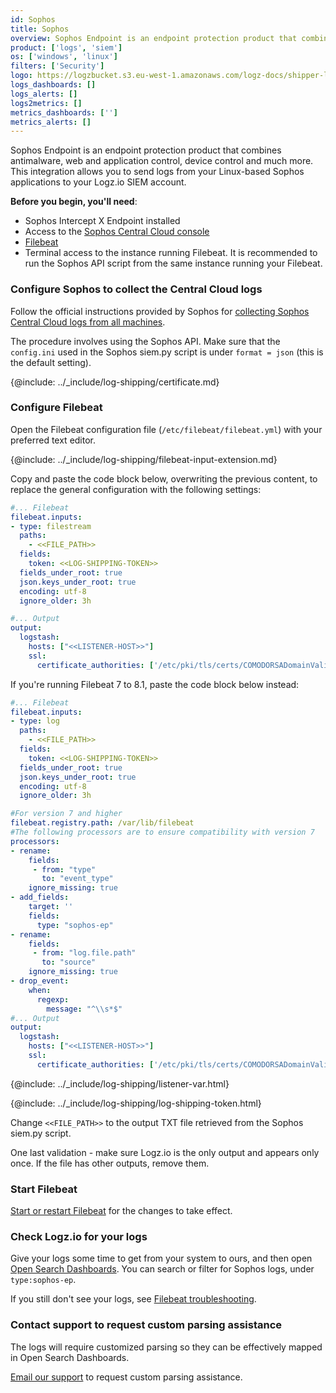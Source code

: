 ```yaml
---
id: Sophos
title: Sophos
overview: Sophos Endpoint is an endpoint protection product that combines antimalware, web and application control, device control and much more. This integration allows you to send logs from your Linux-based Sophos applications to your Logz.io SIEM account.
product: ['logs', 'siem']
os: ['windows', 'linux']
filters: ['Security']
logo: https://logzbucket.s3.eu-west-1.amazonaws.com/logz-docs/shipper-logos/sophos-shield.png
logs_dashboards: []
logs_alerts: []
logs2metrics: []
metrics_dashboards: ['']
metrics_alerts: []
---
```



Sophos Endpoint is an endpoint protection product that combines antimalware, web and application control, device control and much more. This integration allows you to send logs from your Linux-based Sophos applications to your Logz.io SIEM account.

**Before you begin, you'll need**:

* Sophos Intercept X Endpoint installed
* Access to the [Sophos Central Cloud console](https://central.sophos.com/)
* [Filebeat](https://www.elastic.co/guide/en/beats/filebeat/current/filebeat-installation.html)
* Terminal access to the instance running Filebeat. It is recommended to run the Sophos API script from the same instance running your Filebeat.



 

### Configure Sophos to collect the Central Cloud logs

Follow the official instructions provided by Sophos for [collecting Sophos Central Cloud logs from all machines](https://support.sophos.com/support/s/article/KB-000036372?language=en_US).

The procedure involves using the Sophos API. Make sure that the `config.ini` used in the Sophos siem.py script is under `format = json` (this is the default setting).

{@include: ../_include/log-shipping/certificate.md}

### Configure Filebeat

Open the Filebeat configuration file (`/etc/filebeat/filebeat.yml`) with your preferred text editor.

{@include: ../_include/log-shipping/filebeat-input-extension.md}


Copy and paste the code block below, overwriting the previous content, to replace the general configuration with the following settings:

```yaml
#... Filebeat
filebeat.inputs:
- type: filestream
  paths:
    - <<FILE_PATH>>
  fields:
    token: <<LOG-SHIPPING-TOKEN>>
  fields_under_root: true
  json.keys_under_root: true
  encoding: utf-8
  ignore_older: 3h

#... Output
output:
  logstash:
    hosts: ["<<LISTENER-HOST>>"]
    ssl:
      certificate_authorities: ['/etc/pki/tls/certs/COMODORSADomainValidationSecureServerCA.crt']
```

If you're running Filebeat 7 to 8.1, paste the code block below instead:

```yaml
#... Filebeat
filebeat.inputs:
- type: log
  paths:
    - <<FILE_PATH>>
  fields:
    token: <<LOG-SHIPPING-TOKEN>>
  fields_under_root: true
  json.keys_under_root: true
  encoding: utf-8
  ignore_older: 3h

#For version 7 and higher
filebeat.registry.path: /var/lib/filebeat
#The following processors are to ensure compatibility with version 7
processors:
- rename:
    fields:
     - from: "type"
       to: "event_type"
    ignore_missing: true
- add_fields:
    target: ''
    fields:
      type: "sophos-ep"
- rename:
    fields:
     - from: "log.file.path"
       to: "source"
    ignore_missing: true
- drop_event:
    when:
      regexp:
        message: "^\\s*$"
#... Output
output:
  logstash:
    hosts: ["<<LISTENER-HOST>>"]
    ssl:
      certificate_authorities: ['/etc/pki/tls/certs/COMODORSADomainValidationSecureServerCA.crt']
```




{@include: ../_include/log-shipping/listener-var.html} 

{@include: ../_include/log-shipping/log-shipping-token.html}

Change `<<FILE_PATH>>` to the output TXT file retrieved from the Sophos siem.py script.


One last validation - make sure Logz.io is the only output and appears only once.
If the file has other outputs, remove them.

### Start Filebeat

[Start or restart Filebeat](https://www.elastic.co/guide/en/beats/filebeat/master/filebeat-starting.html) for the changes to take effect.


### Check Logz.io for your logs

Give your logs some time to get from your system to ours, and then open [Open Search Dashboards](https://app.logz.io/#/dashboard/osd). You can search or filter for Sophos logs, under `type:sophos-ep`.

If you still don't see your logs, see [Filebeat troubleshooting](https://docs.logz.io/shipping/log-sources/filebeat.html#troubleshooting).

### Contact support to request custom parsing assistance

The logs will require customized parsing so they can be effectively mapped in Open Search Dashboards.

[Email our support](mailto:help@logz.io?subject=Requesting%20parsing%20assistance%20for%20Sophos%20security%20logs&body=Hi!%20Please%20be%20in%20touch%20with%20further%20instructions%20for%20parsing%20Sophos%20security%20logs.%20Thanks!) to request custom parsing assistance.